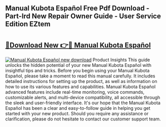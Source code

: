 ## Manual Kubota Español Free Pdf Download - Part-lrd New Repair Owner Guide - User Service Edition EZtem

# <h2><a href="http://bc91752.oget.top/?id=Manual+Kubota+Espa%c3%b1ol">🔗Download New 👉🔴 Manual Kubota Español</a></h2>

[![Manual Kubota Español new download](https://i.imgur.com/5g1atiW.png)](http://bc91752.oget.top/?id=Manual+Kubota+Espa%c3%b1ol)
Product Insights This guide unlocks the hidden potential of your new Manual Kubota Español with insightful tips and tricks. Before you begin using your Manual Kubota Español, please take a moment to read this manual carefully. It includes detailed instructions for setting up the product, as well as information on how to use its various features and capabilities. Manual Kubota Español advanced features include real-time monitoring, voice commands, customizable alerts, and multi-device compatibility, all accessible through the sleek and user-friendly interface. It's our hope that the Manual Kubota Español has been a clear and easy-to-follow guide in helping you get started with your new product. Should you require any assistance or clarification, please do not hesitate to contact our customer support team.
